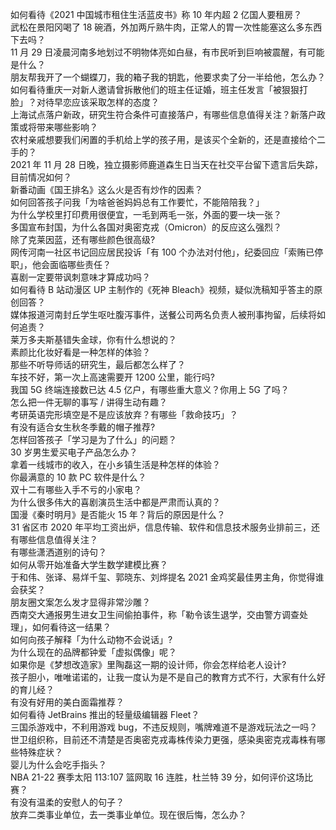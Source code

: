 如何看待《2021 中国城市租住生活蓝皮书》称 10 年内超 2 亿国人要租房？  
武松在景阳冈喝了 18 碗酒，外加两斤熟牛肉，正常人的胃一次性能塞这么多东西下去吗？  
11 月 29 日凌晨河南多地划过不明物体亮如白昼，有市民听到巨响被震醒，有可能是什么？  
朋友帮我开了一个蝴蝶刀，我的箱子我的钥匙，他要求卖了分一半给他，怎么办？  
如何看待重庆一对新人邀请曾拆散他们的班主任证婚，班主任发言「被狠狠打脸」？对待早恋应该采取怎样的态度？  
上海试点落户新政，研究生符合条件可直接落户，有哪些信息值得关注？新落户政策或将带来哪些影响？  
农村亲戚想要我们闲置的手机给上学的孩子用，是该买个全新的，还是直接给个二手的？  
2021 年 11 月 28 日晚，独立摄影师鹿道森生日当天在社交平台留下遗言后失踪，目前情况如何？  
新番动画《国王排名》这么火是否有炒作的因素？  
如何回答孩子问我「为啥爸爸妈妈总有工作要忙，不能陪陪我？」  
为什么学校里打印费用很便宜，一毛到两毛一张，外面的要一块一张？  
多国宣布封国，为什么各国对奥密克戎（Omicron）的反应这么强烈？  
除了克莱因蓝，还有哪些颜色很高级?  
网传河南一社区书记回应居民投诉「有 100 个办法对付他」，纪委回应「索贿已停职」，他会面临哪些责任？  
喜剧一定要带讽刺意味才算成功吗？  
如何看待 B 站动漫区 UP 主制作的《死神 Bleach》视频，疑似洗稿知乎答主的原创回答？  
媒体报道河南封丘学生呕吐腹泻事件，送餐公司两名负责人被刑事拘留，后续将如何追责？  
莱万多夫斯基错失金球，你有什么想说的？  
素颜比化妆好看是一种怎样的体验？  
那些不听导师话的研究生，最后都怎么样了？  
车技不好，第一次上高速需要开 1200 公里，能行吗?  
我国 5G 终端连接数已达 4.5 亿户，有哪些重大意义？你用上 5G 了吗？  
怎么把一件无聊的事写 / 讲得生动有趣？  
考研英语完形填空是不是应该放弃？有哪些「救命技巧」？  
有没有适合女生秋冬季戴的帽子推荐?  
怎样回答孩子「学习是为了什么」的问题？  
30 岁男生爱买电子产品怎么办？  
拿着一线城市的收入，在小乡镇生活是种怎样的体验？  
你最满意的 10 款 PC 软件是什么？  
双十二有哪些入手不亏的小家电？  
为什么很多伟大的喜剧演员生活中都是严肃而认真的？  
国漫《秦时明月》是否能火 15 年？背后的原因是什么？  
31 省区市 2020 年平均工资出炉，信息传输、软件和信息技术服务业排前三，还有哪些信息值得关注？  
有哪些潇洒道别的诗句？  
如何从零开始准备大学生数学建模比赛？  
于和伟、张译、易烊千玺、郭晓东、刘烨提名 2021 金鸡奖最佳男主角，你觉得谁会获奖？  
朋友圈文案怎么发才显得非常沙雕？  
西南交大通报男生进女卫生间偷拍事件，称「勒令该生退学，交由警方调查处理」，如何看待这一结果？  
如何向孩子解释「为什么动物不会说话」?  
为什么现在的品牌都钟爱「虚拟偶像」呢？  
如果你是《梦想改造家》里陶磊这一期的设计师，你会怎样给老人设计?  
孩子胆小，唯唯诺诺的，让我一度认为是不是自己的教育方式不行，大家有什么好的育儿经？  
有没有好用的美白面霜推荐？  
如何看待 JetBrains 推出的轻量级编辑器 Fleet？  
三国杀游戏中，不利用游戏 bug，不违反规则，嘴牌难道不是游戏玩法之一吗？  
世卫组织称，目前还不清楚是否奥密克戎毒株传染力更强，感染奥密克戎毒株有哪些特殊症状？  
婴儿为什么会吃手指头？  
NBA 21-22 赛季太阳 113:107 篮网取 16 连胜，杜兰特 39 分，如何评价这场比赛？  
有没有温柔的安慰人的句子？  
放弃二类事业单位，去一类事业单位。现在很后悔，怎么办？  

